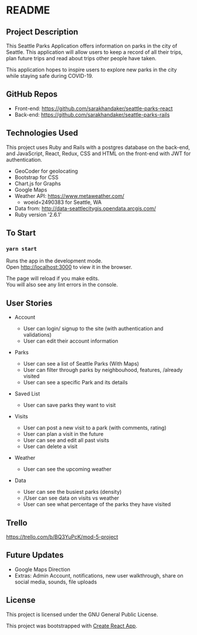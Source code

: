 # README

## Project Description

This Seattle Parks Application offers information on parks in the city of Seattle. This application will allow users to keep a record of all their trips, plan future trips and read about trips other people have taken. 

This application hopes to inspire users to explore new parks in the city while staying safe during COVID-19.

## GitHub Repos
* Front-end: https://github.com/sarakhandaker/seattle-parks-react
* Back-end: https://github.com/sarakhandaker/seattle-parks-rails

## Technologies Used
This project uses Ruby and Rails with a postgres database on the back-end, and JavaScript, React, Redux, CSS and HTML on the front-end with JWT for authentication.
* GeoCoder for geolocating
* Bootstrap for CSS 
* Chart.js for Graphs 
* Google Maps
* Weather API: https://www.metaweather.com/
    * woeid=2490383 for Seattle, WA
* Data from: http://data-seattlecitygis.opendata.arcgis.com/
* Ruby version '2.6.1'

## To Start
### `yarn start`

Runs the app in the development mode.<br />
Open [http://localhost:3000](http://localhost:3000) to view it in the browser.

The page will reload if you make edits.<br />
You will also see any lint errors in the console.

## User Stories

* Account
    * User can login/ signup to the site (with authentication and validations)
    * User can edit their account information

* Parks
    * User can see a list of Seattle Parks (With Maps)
    * User can filter through parks by neighbouhood, features, /already visited
    * User can see a specific Park and its details 

* Saved List
    * User can save parks they want to visit 

* Visits
    * User can post a new visit to a park (with comments, rating)
    * User can plan a visit in the future
    * User can see and edit all past visits
    * User can delete a visit

* Weather
    * User can see the upcoming weather 

* Data 
    * User can see the busiest parks (density)
    * /User can see data on visits vs weather 
    * User can see what percentage of the parks they have visited

## Trello 
https://trello.com/b/BQ3YuPcK/mod-5-project

## Future Updates
* Google Maps Direction
* Extras: Admin Account, notifications, new user walkthrough, share on social media, sounds, file uploads

## License
This project is licensed under the GNU General Public License.

This project was bootstrapped with [Create React App](https://github.com/facebook/create-react-app).